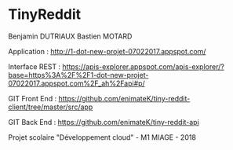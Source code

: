 # TinyReddit

Benjamin DUTRIAUX
Bastien MOTARD

Application :
http://1-dot-new-projet-07022017.appspot.com/

Interface REST :
https://apis-explorer.appspot.com/apis-explorer/?base=https%3A%2F%2F1-dot-new-projet-07022017.appspot.com%2F_ah%2Fapi#p/

GIT Front End :
https://github.com/enimateK/tiny-reddit-client/tree/master/src/app

GIT Back End :
https://github.com/enimateK/tiny-reddit-api

Projet scolaire "Développement cloud" - M1 MIAGE - 2018
